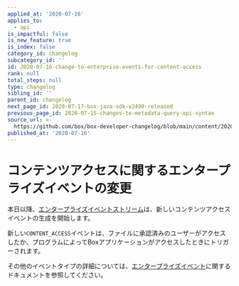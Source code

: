 ```yaml
---
applied_at: '2020-07-16'
applies_to:
  - api
is_impactful: false
is_new_feature: true
is_index: false
category_id: changelog
subcategory_id: ''
id: 2020-07-16-change-to-enterprise-events-for-content-access
rank: null
total_steps: null
type: changelog
sibling_id: ''
parent_id: changelog
next_page_id: 2020-07-17-box-java-sdk-v2490-released
previous_page_id: 2020-07-15-changes-to-metadata-query-api-syntax
source_url: >-
  https://github.com/box/box-developer-changelog/blob/main/content/2020/07-16-change-to-enterprise-events-for-content-access.md
published_at: '2020-07-16'
---
```

# コンテンツアクセスに関するエンタープライズイベントの変更

本日以降、[エンタープライズイベントストリーム](g://events/for-enterprise/)は、新しいコンテンツアクセスイベントの生成を開始します。

新しい`CONTENT_ACCESS`イベントは、ファイルに承認済みのユーザーがアクセスしたか、プログラムによってBoxアプリケーションがアクセスしたときにトリガーされます。

その他のイベントタイプの詳細については、[エンタープライズイベント](g://events/for-enterprise/)に関するドキュメントを参照してください。
